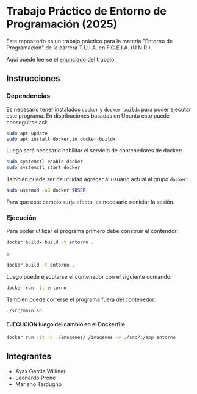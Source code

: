 # Trabajo Práctico de Entorno de Programación (2025)

Este repositorio es un trabajo práctico para la materia "Entorno de
Programación" de la carrera T.U.I.A. en F.C.E.I.A. (U.N.R.).

Aquí puede leerse el [enunciado](docs/enunciado.md) del trabajo.

## Instrucciones

### Dependencias

Es necesario tener instalados `docker` y `docker buildx` para poder ejecutar
este programa. En distribuciones basadas en Ubuntu esto puede conseguirse así:
```bash
sudo apt update
sudo apt install docker.io docker-buildx
```

Luego será necesario habilitar el servicio de contenedores de docker:
```bash
sudo systemctl enable docker
sudo systemctl start docker
```

También puede ser de utilidad agregar al usuario actual al grupo `docker`:
```bash
sudo usermod -aG docker $USER
```
Para que este cambio surja efecto, es necesario reiniciar la sesión.

### Ejecución

Para poder utilizar el programa primero debe construir el contendor:
```bash
docker buildx build -t entorno .
```
o
```bash
docker build -t entorno .
```

Luego puede ejecutarse el contenedor con el siguiente comando:
```bash
docker run -it entorno
```

Tambien puede correrse el programa fuera del contenedor:
```bash
./src/main.sh
```
#### EJECUCION luego del cambio en el Dockerfile
```bash
docker run -it -v ./imagenes/:/imagenes -v ./src/:/app entorno
```


## Integrantes

* Ayax Garcia Williner
* Leonardo Prone
* Mariano Tardugno
